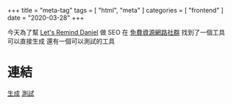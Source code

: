 +++
title = "meta-tag"
tags = [ "html", "meta" ]
categories = [ "frontend" ]
date = "2020-03-28"
+++

今天為了幫 [Let's Remind Daniel](https://daniel.simba.nctu.me) 做 SEO
在 [免費資源網路社群](https://free.com.tw/mega-tags/) 找到了一個工具可以直接生成
還有一個可以測試的工具

# 連結
[生成](https://megatags.co/)
[測試](https://www.heymeta.com/)
